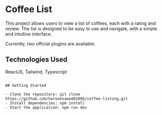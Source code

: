 # Coffee List

This project allows users to view a list of coffees, each with a rating and review. The list is designed to be easy to use and navigate, with a simple and intuitive interface.

Currently, two official plugins are available:

## Technologies Used

ReactJS, Tailwind, Typescript

```

## Getting Started

- Clone the repository: git clone https://github.com/haroonsaeed82096/coffee-listing.git
- Install dependencies: npm install
- Start the application: npm run dev
```
